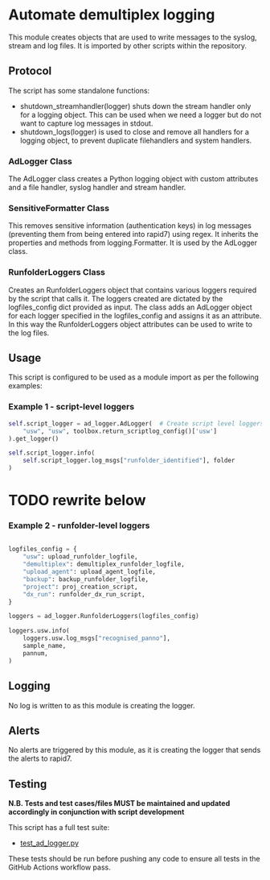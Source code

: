 # Automate demultiplex logging

This module creates objects that are used to write messages to the syslog, stream and log files. It is imported by other scripts within the repository.


## Protocol

The script has some standalone functions:

* shutdown_streamhandler(logger) shuts down the stream handler only for a logging object. This can be used when we need a logger but do not want to capture log messages in stdout.
* shutdown_logs(logger) is used to close and remove all handlers for a logging object, to prevent duplicate filehandlers and system handlers.

### AdLogger Class

The AdLogger class creates a Python logging object with custom attributes and a file handler, syslog handler and stream handler.

### SensitiveFormatter Class

This removes sensitive information (authentication keys) in log messages (preventing them from being entered into rapid7) using regex. It inherits the properties and methods from logging.Formatter. It is used by the AdLogger class. 


### RunfolderLoggers Class

Creates an RunfolderLoggers object that contains various loggers required by the script that calls it. The loggers created are dictated by the logfiles_config dict provided as input. The class adds an AdLogger object for each logger specified in the logfiles_config and assigns it as an attribute. In this way the RunfolderLoggers object attributes can be used to write to the log files.


## Usage

This script is configured to be used as a module import as per the following examples:

### Example 1 - script-level loggers
```python
self.script_logger = ad_logger.AdLogger(  # Create script level loggers
    "usw", "usw", toolbox.return_scriptlog_config()['usw']
).get_logger()

self.script_logger.info(
    self.script_logger.log_msgs["runfolder_identified"], folder
)
```

# TODO rewrite below
### Example 2 - runfolder-level loggers
```python

logfiles_config = {
    "usw": upload_runfolder_logfile,
    "demultiplex": demultiplex_runfolder_logfile,
    "upload_agent": upload_agent_logfile,
    "backup": backup_runfolder_logfile,
    "project": proj_creation_script,
    "dx_run": runfolder_dx_run_script,
}

loggers = ad_logger.RunfolderLoggers(logfiles_config)

loggers.usw.info(
    loggers.usw.log_msgs["recognised_panno"],
    sample_name,
    pannum,
)
```

## Logging

No log is written to as this module is creating the logger.

## Alerts

No alerts are triggered by this module, as it is creating the logger that sends the alerts to rapid7.

## Testing

**N.B. Tests and test cases/files MUST be maintained and updated accordingly in conjunction with script development**

This script has a full test suite:
* [test_ad_logger.py](../test/test_ad_logger.py)
  
These tests should be run before pushing any code to ensure all tests in the GitHub Actions workflow pass.

